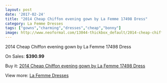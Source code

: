 ```yaml
---
layout: post
date: '2017-02-24'
title: "2014 Cheap Chiffon evening gown by La Femme 17498 Dress"
category: La Femme Dresses
tags: ["gowns","charming","dresses","cheap","bonny"]
image: http://www.neoformal.com/13044-thickbox_default/2014-cheap-chiffon-evening-gown-by-la-femme-17498-dress.jpg
---
```

2014 Cheap Chiffon evening gown by La Femme 17498 Dress

On Sales: **$390.99**
<a href="https://www.neoformal.com/en/la-femme-dresses-2014/4558-2014-cheap-chiffon-evening-gown-by-la-femme-17498-dress.html"><amp-img layout="responsive" width="600" height="600" src="//www.neoformal.com/13044-thickbox_default/2014-cheap-chiffon-evening-gown-by-la-femme-17498-dress.jpg" alt="2014 Cheap Chiffon evening gown by La Femme 17498 Dress 0" /></a>
<a href="https://www.neoformal.com/en/la-femme-dresses-2014/4558-2014-cheap-chiffon-evening-gown-by-la-femme-17498-dress.html"><amp-img layout="responsive" width="600" height="600" src="//www.neoformal.com/13045-thickbox_default/2014-cheap-chiffon-evening-gown-by-la-femme-17498-dress.jpg" alt="2014 Cheap Chiffon evening gown by La Femme 17498 Dress 1" /></a>
<a href="https://www.neoformal.com/en/la-femme-dresses-2014/4558-2014-cheap-chiffon-evening-gown-by-la-femme-17498-dress.html"><amp-img layout="responsive" width="600" height="600" src="//www.neoformal.com/13046-thickbox_default/2014-cheap-chiffon-evening-gown-by-la-femme-17498-dress.jpg" alt="2014 Cheap Chiffon evening gown by La Femme 17498 Dress 2" /></a>
<a href="https://www.neoformal.com/en/la-femme-dresses-2014/4558-2014-cheap-chiffon-evening-gown-by-la-femme-17498-dress.html"><amp-img layout="responsive" width="600" height="600" src="//www.neoformal.com/13047-thickbox_default/2014-cheap-chiffon-evening-gown-by-la-femme-17498-dress.jpg" alt="2014 Cheap Chiffon evening gown by La Femme 17498 Dress 3" /></a>
<a href="https://www.neoformal.com/en/la-femme-dresses-2014/4558-2014-cheap-chiffon-evening-gown-by-la-femme-17498-dress.html"><amp-img layout="responsive" width="600" height="600" src="//www.neoformal.com/13048-thickbox_default/2014-cheap-chiffon-evening-gown-by-la-femme-17498-dress.jpg" alt="2014 Cheap Chiffon evening gown by La Femme 17498 Dress 4" /></a>
<a href="https://www.neoformal.com/en/la-femme-dresses-2014/4558-2014-cheap-chiffon-evening-gown-by-la-femme-17498-dress.html"><amp-img layout="responsive" width="600" height="600" src="//www.neoformal.com/13049-thickbox_default/2014-cheap-chiffon-evening-gown-by-la-femme-17498-dress.jpg" alt="2014 Cheap Chiffon evening gown by La Femme 17498 Dress 5" /></a>

Buy it: [2014 Cheap Chiffon evening gown by La Femme 17498 Dress](https://www.neoformal.com/en/la-femme-dresses-2014/4558-2014-cheap-chiffon-evening-gown-by-la-femme-17498-dress.html "2014 Cheap Chiffon evening gown by La Femme 17498 Dress")

View more: [La Femme Dresses](https://www.neoformal.com/en/56-la-femme-dresses-2014 "La Femme Dresses")